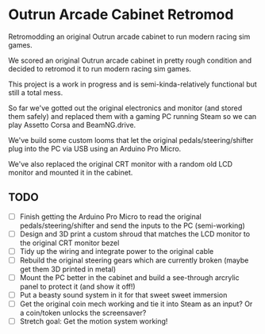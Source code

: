 # Outrun Arcade Cabinet Retromod

Retromodding an original Outrun arcade cabinet to run modern racing sim games.

We scored an original Outrun arcade cabinet in pretty rough condition and decided to retromod it to run modern racing sim games.

This project is a work in progress and is semi-kinda-relatively functional but still a total mess.

So far we've gotted out the original electronics and monitor (and stored them safely) and replaced them with a gaming PC running Steam so we can play Assetto Corsa and BeamNG.drive.

We've build some custom looms that let the original pedals/steering/shifter plug into the PC via USB using an Arduino Pro Micro.

We've also replaced the original CRT monitor with a random old LCD monitor and mounted it in the cabinet.

## TODO

- [ ] Finish getting the Arduino Pro Micro to read the original pedals/steering/shifter and send the inputs to the PC (semi-working)
- [ ] Design and 3D print a custom shroud that matches the LCD monitor to the original CRT monitor bezel
- [ ] Tidy up the wiring and integrate power to the original cable
- [ ] Rebuild the original steering gears which are currently broken (maybe get them 3D printed in metal)
- [ ] Mount the PC better in the cabinet and build a see-through arcrylic panel to protect it (and show it off!)
- [ ] Put a beasty sound system in it for that sweet sweet immersion
- [ ] Get the original coin mech working and tie it into Steam as an input? Or a coin/token unlocks the screensaver?
- [ ] Stretch goal: Get the motion system working!
